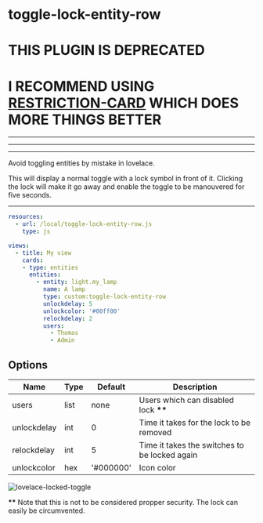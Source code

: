 toggle-lock-entity-row
======================

# THIS PLUGIN IS DEPRECATED
# I RECOMMEND USING [RESTRICTION-CARD](https://github.com/iantrich/restriction-card) WHICH DOES MORE THINGS BETTER

---
---
---

Avoid toggling entities by mistake in lovelace.

This will display a normal toggle with a lock symbol in front of it.
Clicking the lock will make it go away and enable the toggle to be manouvered for five seconds.

---
```yaml
resources:
  - url: /local/toggle-lock-entity-row.js
    type: js

views:
  - title: My view
    cards:
    - type: entities
      entities:
        - entity: light.my_lamp
          name: A lamp
          type: custom:toggle-lock-entity-row
          unlockdelay: 5
          unlockcolor: '#00ff00'
          relockdelay: 2
          users:
            - Thomas
            - Admin
```

## Options

| Name | Type | Default | Description
| ---- | ---- | ------- | -----------
| users | list | none | Users which can disabled lock **\*\***
| unlockdelay | int | 0 | Time it takes for the lock to be removed
| relockdelay | int | 5 | Time it takes the switches to be locked again
| unlockcolor | hex | '#000000' | Icon color 

![lovelace-locked-toggle](https://user-images.githubusercontent.com/1299821/45876486-0bc76e80-bd9b-11e8-8aa1-543fa4e3d14d.jpg)

**\*\*** Note that this is not to be considered propper security. The lock can easily be circumvented.
